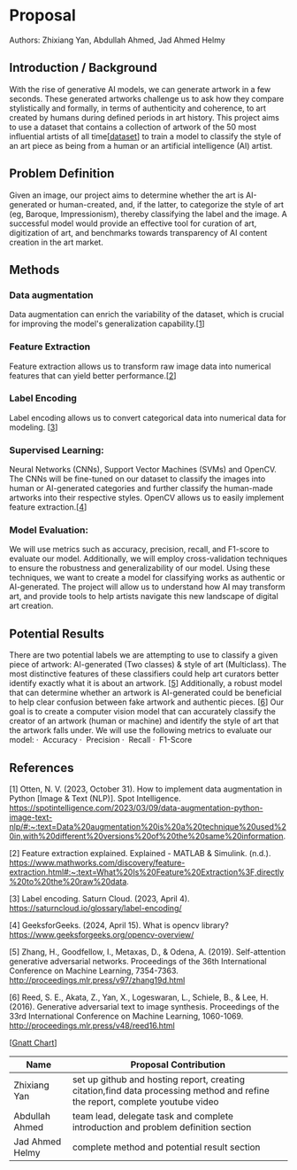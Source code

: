 # Proposal

Authors: Zhixiang Yan, Abdullah Ahmed, Jad Ahmed Helmy

## Introduction / Background

With the rise of generative AI models, we can generate artwork in a few seconds. These generated artworks challenge us to ask how they compare stylistically and formally, in terms of authenticity and coherence, to art created by humans during defined periods in art history. This project aims to use a dataset that contains a collection of artwork of the 50 most influential artists of all time[[dataset](https://www.kaggle.com/datasets/ikarus777/best-artworks-of-all-time)] to train a model to classify the style of an art piece as being from a human or an artificial intelligence (AI) artist.

## Problem Definition

Given an image, our project aims to determine whether the art is AI-generated or human-created, and, if the latter, to categorize the style of art (eg, Baroque, Impressionism), thereby classifying the label and the image. A successful model would provide an effective tool for curation of art, digitization of art, and benchmarks towards transparency of AI content creation in the art market.

## Methods

### Data augmentation

Data augmentation can enrich the variability of the dataset, which is crucial for improving the model's generalization capability.[[1](https://spotintelligence.com/2023/03/09/data-augmentation-python-image-text-nlp/#:~:text=Data%20augmentation%20is%20a%20technique%20used%20in,with%20different%20versions%20of%20the%20same%20information.)]

### Feature Extraction

Feature extraction allows us to transform raw image data into numerical features that can yield better performance.[[2](https://www.mathworks.com/discovery/feature-extraction.html#:~:text=What%20Is%20Feature%20Extraction%3F,directly%20to%20the%20raw%20data.)]

### Label Encoding

Label encoding allows us to convert categorical data into numerical data for modeling. [[3](https://saturncloud.io/glossary/label-encoding/)] 

### Supervised Learning:

Neural Networks (CNNs), Support Vector Machines (SVMs) and OpenCV. The CNNs will be fine-tuned on our dataset to classify the images into human or AI-generated categories and further classify the human-made artworks into their respective styles. OpenCV allows us to easily implement feature extraction.[[4](https://www.geeksforgeeks.org/opencv-overview/)]

### Model Evaluation:
We will use metrics such as accuracy, precision, recall, and F1-score to evaluate our model. Additionally, we will employ cross-validation techniques to ensure the robustness and generalizability of our model.
Using these techniques, we want to create a model for classifying works as authentic or AI-generated. The project will allow us to understand how AI may transform art, and provide tools to help artists navigate this new landscape of digital art creation.

## Potential Results

There are two potential labels we are attempting to use to classify a given piece of artwork: AI-generated (Two classes) & style of art (Multiclass). The most distinctive features of these classifiers could help art curators better identify exactly what it is about an artwork. [[5](http://proceedings.mlr.press/v97/zhang19d.html)]
Additionally, a robust model that can determine whether an artwork is AI-generated could be beneficial to help clear confusion between fake artwork and authentic pieces. [[6](http://proceedings.mlr.press/v48/reed16.html)]
Our goal is to create a computer vision model that can accurately classify the creator of an artwork (human or machine) and identify the style of art that the artwork falls under.
We will use the following metrics to evaluate our model:
·  	Accuracy
·  	Precision
·  	Recall
·  	F1-Score

## References

[1] Otten, N. V. (2023, October 31). How to implement data augmentation in Python [Image & Text (NLP)]. Spot Intelligence. https://spotintelligence.com/2023/03/09/data-augmentation-python-image-text-nlp/#:~:text=Data%20augmentation%20is%20a%20technique%20used%20in,with%20different%20versions%20of%20the%20same%20information. 

[2] Feature extraction explained. Explained - MATLAB & Simulink. (n.d.). https://www.mathworks.com/discovery/feature-extraction.html#:~:text=What%20Is%20Feature%20Extraction%3F,directly%20to%20the%20raw%20data.

[3] Label encoding. Saturn Cloud. (2023, April 4). https://saturncloud.io/glossary/label-encoding/

[4] GeeksforGeeks. (2024, April 15). What is opencv library? https://www.geeksforgeeks.org/opencv-overview/

[5] Zhang, H., Goodfellow, I., Metaxas, D., & Odena, A. (2019). Self-attention generative adversarial networks. Proceedings of the 36th International Conference on Machine Learning, 7354-7363. http://proceedings.mlr.press/v97/zhang19d.html

[6] Reed, S. E., Akata, Z., Yan, X., Logeswaran, L., Schiele, B., & Lee, H. (2016). Generative adversarial text to image synthesis. Proceedings of the 33rd International Conference on Machine Learning, 1060-1069. http://proceedings.mlr.press/v48/reed16.html

[[Gnatt Chart](https://gtvault-my.sharepoint.com/:x:/g/personal/aahmed325_gatech_edu/EX_WzZorNqpOsYLy_TFPWeMBmku716cK_ZE9_tpJgMufSA?e=tWEBQl)]


| Name          | Proposal Contribution |
|---------------|-----------------------------------------------------------------------------------------------------------------------------|
| Zhixiang Yan  |set up github and hosting report, creating citation,find data processing method and refine the report, complete youtube video|
| Abdullah Ahmed|team lead, delegate task and complete introduction and problem definition section                                            |
|Jad Ahmed Helmy|complete method and potential result section                                                                                 |